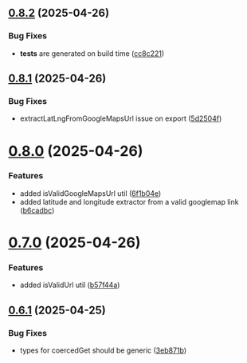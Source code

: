 ## [0.8.2](https://github.com/devlargs/largs-utils/compare/v0.8.1...v0.8.2) (2025-04-26)


### Bug Fixes

* __tests__ are generated on build time ([cc8c221](https://github.com/devlargs/largs-utils/commit/cc8c221b21a13a4aabe42d3785c965b01dd31217))



## [0.8.1](https://github.com/devlargs/largs-utils/compare/v0.8.0...v0.8.1) (2025-04-26)


### Bug Fixes

* extractLatLngFromGoogleMapsUrl issue on export ([5d2504f](https://github.com/devlargs/largs-utils/commit/5d2504fb5b10672311c3d636d428617d63c539ce))



# [0.8.0](https://github.com/devlargs/largs-utils/compare/v0.7.0...v0.8.0) (2025-04-26)


### Features

* added isValidGoogleMapsUrl util ([6f1b04e](https://github.com/devlargs/largs-utils/commit/6f1b04e0f12e6b31341300fb4a957aecac295434))
* added latitude and longitude extractor from a valid googlemap link ([b6cadbc](https://github.com/devlargs/largs-utils/commit/b6cadbc454d1b551a52c2ecbab3193640bf556f9))



# [0.7.0](https://github.com/devlargs/largs-utils/compare/v0.6.1...v0.7.0) (2025-04-26)


### Features

* added isValidUrl util ([b57f44a](https://github.com/devlargs/largs-utils/commit/b57f44ab44756f138654c8673aadf607c028f599))



## [0.6.1](https://github.com/devlargs/largs-utils/compare/v0.6.0...v0.6.1) (2025-04-25)


### Bug Fixes

* types for coercedGet should be generic ([3eb871b](https://github.com/devlargs/largs-utils/commit/3eb871b12e6076a5c918e6dff4b7d30c82c080ac))



